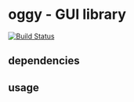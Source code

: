 # oggy - GUI library

[![Build Status](https://travis-ci.org/abeliam/oggy.svg?branch=master)](https://travis-ci.org/abeliam/oggy)

## dependencies

## usage
